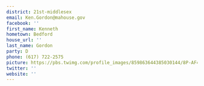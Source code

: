 ```yaml
---
district: 21st-middlesex
email: Ken.Gordon@mahouse.gov
facebook: ''
first_name: Kenneth
hometown: Bedford
house_url: ''
last_name: Gordon
party: D
phone: (617) 722-2575
picture: https://pbs.twimg.com/profile_images/859863644385030144/8P-AF43y_400x400.jpg
twitter: ''
website: ''
---
```

